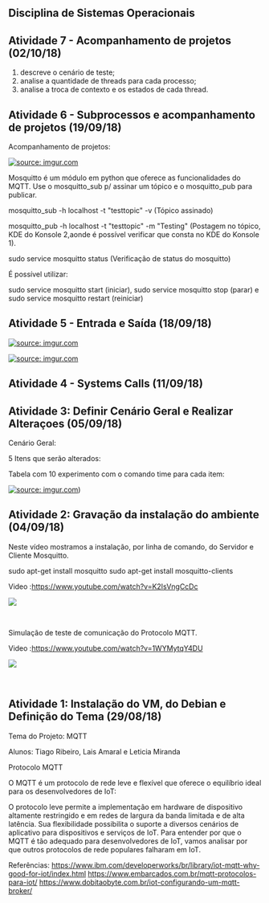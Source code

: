 ## Disciplina de Sistemas Operacionais

## Atividade 7 - Acompanhamento de projetos (02/10/18)

1) descreve o cenário de teste;
2) analise a quantidade de threads para cada processo;
3) analise a troca de contexto e os estados de cada thread.

## Atividade 6 - Subprocessos e acompanhamento de projetos (19/09/18)

Acompanhamento de projetos:

<a href="https://imgur.com/qJ0CIim"><img src="https://imgur.com/qJ0CIim.jpg" title="source: imgur.com" /></a>

Mosquitto é um módulo em python que oferece as funcionalidades do MQTT.
Use o mosquitto_sub p/ assinar um tópico e o mosquitto_pub para publicar.

mosquitto_sub -h localhost -t "testtopic" -v (Tópico assinado)
  
mosquitto_pub -h localhost -t "testtopic" -m "Testing" (Postagem no tópico, KDE do Konsole 2,aonde é possível verificar que consta no KDE do Konsole 1).

sudo service mosquitto status (Verificação de status do mosquitto)
 
É possível utilizar:
 
sudo service mosquitto start (iniciar),
sudo service mosquitto stop  (parar) e
sudo service mosquitto restart (reiniciar)


## Atividade 5 - Entrada e Saída (18/09/18)

<a href="https://imgur.com/ftz6XYE"><img src="https://imgur.com/ftz6XYE.jpg" title="source: imgur.com" /></a>

<a href="https://imgur.com/PozjqMp"><img src="https://imgur.com/PozjqMp.jpg" title="source: imgur.com" /></a>


## Atividade 4 - Systems Calls (11/09/18)

## Atividade 3: Definir Cenário Geral e Realizar Alteraçoes (05/09/18)

Cenário Geral: <br/>

5 Itens que serão alterados: <br/>

Tabela com 10 experimento com o comando time para cada item: <br/>

<a href="https://imgur.com/nJnef2O"><img src="https://imgur.com/nJnef2O.jpg" title="source: imgur.com" /></a>)


## Atividade 2: Gravação da instalação do ambiente (04/09/18)

Neste vídeo mostramos a instalação, por linha de comando, do Servidor e Cliente Mosquitto.

sudo apt-get install mosquitto
sudo apt-get install mosquitto-clients

Video :https://www.youtube.com/watch?v=K2IsVngCcDc <br/>

[![](https://img.youtube.com/vi/K2IsVngCcDc/0.jpg)](https://www.youtube.com/watch?v=K2IsVngCcDc)

<br/>

Simulação de teste de comunicação do Protocolo MQTT.

Video :https://www.youtube.com/watch?v=1WYMytqY4DU <br/>

[![](https://img.youtube.com/vi/1WYMytqY4DU/0.jpg)](https://www.youtube.com/watch?v=1WYMytqY4DU)

<br/>

## Atividade 1: Instalação do VM, do Debian e Definição do Tema (29/08/18)

Tema do Projeto: MQTT

Alunos: Tiago Ribeiro, Lais Amaral e Leticia Miranda

Protocolo MQTT

O MQTT é um protocolo de rede leve e flexível que oferece o equilíbrio ideal para os desenvolvedores de IoT:

O protocolo leve permite a implementação em hardware de dispositivo altamente restringido e em redes de largura da banda limitada e de alta latência.
Sua flexibilidade possibilita o suporte a diversos cenários de aplicativo para dispositivos e serviços de IoT.
Para entender por que o MQTT é tão adequado para desenvolvedores de IoT, vamos analisar por que outros protocolos de rede populares falharam em IoT.

Referências: https://www.ibm.com/developerworks/br/library/iot-mqtt-why-good-for-iot/index.html
             https://www.embarcados.com.br/mqtt-protocolos-para-iot/
             https://www.dobitaobyte.com.br/iot-configurando-um-mqtt-broker/
              
